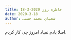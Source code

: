 ```yaml
---
title: خاطره روز 2020-3-18
date: 2020-3-18
author: شعبان محمد حسنی
---
```


اصلا یادم نمیاد امروز چی کار کردم.